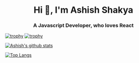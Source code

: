 <h1 style="text-align:center;">Hi 👋, I'm Ashish Shakya</h1>
<h3 style="text-align:center;"> A Javascript Developer, who loves React</h3>
<p><a href="https://github.com/ryo-ma/github-profile-trophy"><img src="https://github-profile-trophy.vercel.app/?username=Ashish1101&amp;margin-w=2&amp;theme=nord" alt="trophy"></a>
<a href="https://github.com/ryo-ma/github-profile-trophy"><img src="https://github-profile-trophy.vercel.app/?username=ryo-ma&amp;title=MultiLanguage&amp;theme=nord" alt="trophy"></a></p>
<p><a href="https://github.com/anuraghazra/github-readme-stats"><img src="https://github-readme-stats.vercel.app/api?username=Ashish1101&amp;hide=stars&amp;count_private=true&amp;show_icons=true&amp;theme=nord&amp;show_owner=true" alt="Ashish's github stats"></a></p>
<p><a href="https://github.com/anuraghazra/github-readme-stats"><img src="https://github-readme-stats.vercel.app/api/top-langs/?username=Ashish1101&amp;theme=nord&amp;layout=compact&amp;exclude_repo=TodoFrontEnd,Skyfly" alt="Top Langs"></a></p>

